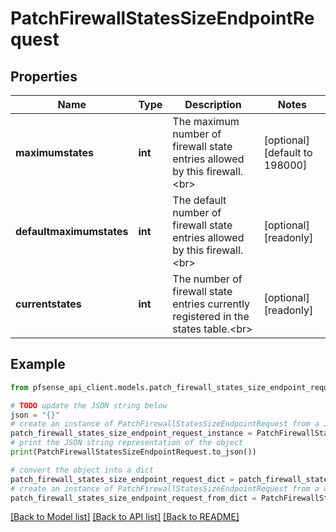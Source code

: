 # PatchFirewallStatesSizeEndpointRequest


## Properties

Name | Type | Description | Notes
------------ | ------------- | ------------- | -------------
**maximumstates** | **int** | The maximum number of firewall state entries allowed by this firewall.&lt;br&gt; | [optional] [default to 198000]
**defaultmaximumstates** | **int** | The default number of firewall state entries allowed by this firewall.&lt;br&gt; | [optional] [readonly] 
**currentstates** | **int** | The number of firewall state entries currently registered in the states table.&lt;br&gt; | [optional] [readonly] 

## Example

```python
from pfsense_api_client.models.patch_firewall_states_size_endpoint_request import PatchFirewallStatesSizeEndpointRequest

# TODO update the JSON string below
json = "{}"
# create an instance of PatchFirewallStatesSizeEndpointRequest from a JSON string
patch_firewall_states_size_endpoint_request_instance = PatchFirewallStatesSizeEndpointRequest.from_json(json)
# print the JSON string representation of the object
print(PatchFirewallStatesSizeEndpointRequest.to_json())

# convert the object into a dict
patch_firewall_states_size_endpoint_request_dict = patch_firewall_states_size_endpoint_request_instance.to_dict()
# create an instance of PatchFirewallStatesSizeEndpointRequest from a dict
patch_firewall_states_size_endpoint_request_from_dict = PatchFirewallStatesSizeEndpointRequest.from_dict(patch_firewall_states_size_endpoint_request_dict)
```
[[Back to Model list]](../README.md#documentation-for-models) [[Back to API list]](../README.md#documentation-for-api-endpoints) [[Back to README]](../README.md)


